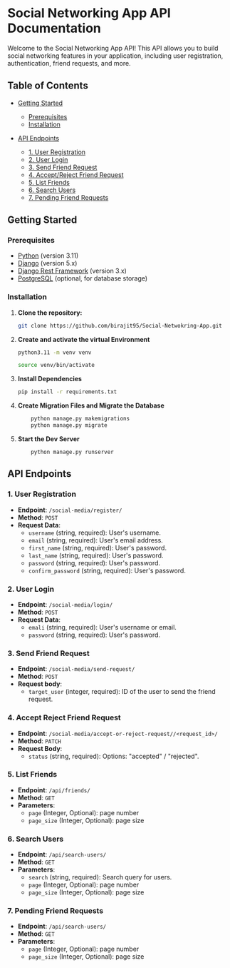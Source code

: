 # Social Networking App API Documentation

Welcome to the Social Networking App API! This API allows you to build social networking features in your application, including user registration, authentication, friend requests, and more.

## Table of Contents

- [Getting Started](#getting-started)
  - [Prerequisites](#prerequisites)
  - [Installation](#installation)


- [API Endpoints](#api-endpoints)
  - [1. User Registration](#1-user-registration)
  - [2. User Login](#2-user-login)
  - [3. Send Friend Request](#3-send-friend-request)
  - [4. Accept/Reject Friend Request](#4-accept-reject-friend-request)
  - [5. List Friends](#5-list-friends)
  - [6. Search Users](#6-search-users)
  - [7. Pending Friend Requests](#7-pending-friend-requests)



## Getting Started

### Prerequisites

- [Python](https://www.python.org/) (version 3.11)
- [Django](https://www.djangoproject.com/) (version 5.x)
- [Django Rest Framework](https://www.django-rest-framework.org/) (version 3.x)
- [PostgreSQL](https://www.postgresql.org/) (optional, for database storage)

### Installation

1. **Clone the repository:**

   ```bash
   git clone https://github.com/birajit95/Social-Netwokring-App.git

2. **Create  and activate the virtual Environment**

    ```bash
    python3.11 -m venv venv

    source venv/bin/activate

3. **Install Dependencies**

    ```bash
    pip install -r requirements.txt

4. **Create Migration Files and Migrate the Database**

    ```bash
        python manage.py makemigrations
        python manage.py migrate

5. **Start the Dev Server**
    ```
        python manage.py runserver
    ```



## API Endpoints

### 1. User Registration

- **Endpoint**: `/social-media/register/`
- **Method**: `POST`
- **Request Data**:
  - `username` (string, required): User's username.
  - `email` (string, required): User's email address.
  - `first_name` (string, required): User's password.
  - `last_name` (string, required): User's password.
  - `password` (string, required): User's password.
  - `confirm_password` (string, required): User's password.



### 2. User Login

- **Endpoint**: `/social-media/login/`
- **Method**: `POST`
- **Request Data**:
  - `emali` (string, required): User's username or email.
  - `password` (string, required): User's password.

### 3. Send Friend Request

- **Endpoint**: `/social-media/send-request/`
- **Method**: `POST`
- **Request body**:
  - `target_user` (integer, required): ID of the user to send the friend request.

### 4. Accept Reject Friend Request

- **Endpoint**: `/social-media/accept-or-reject-request//<request_id>/`
- **Method**: `PATCH`
- **Request Body**: 
   - `status` (string, required): Options: "accepted" / "rejected".

### 5. List Friends

- **Endpoint**: `/api/friends/`
- **Method**: `GET`
- **Parameters**: 
    - `page` (Integer, Optional): page number
    - `page_size` (Integer, Optional): page size

### 6. Search Users

- **Endpoint**: `/api/search-users/`
- **Method**: `GET`
- **Parameters**:
  - `search` (string, required): Search query for users.
  -  `page` (Integer, Optional): page number
  - `page_size` (Integer, Optional): page size



### 7. Pending Friend Requests

- **Endpoint**: `/api/search-users/`
- **Method**: `GET`
- **Parameters**:
    -  `page` (Integer, Optional): page number
    - `page_size` (Integer, Optional): page size






